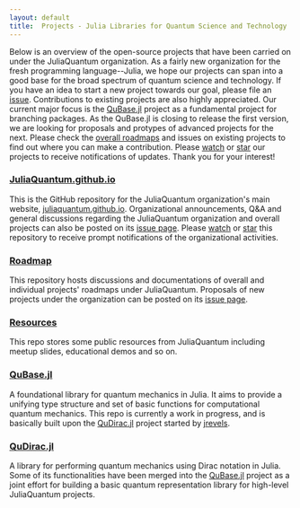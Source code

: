 ```yaml
---
layout: default
title:  Projects - Julia Libraries for Quantum Science and Technology
---
```


Below is an overview of the open-source projects that have been carried on under the JuliaQuantum organization.
As a fairly new organization for the fresh programming language--Julia,
we hope our projects can span into a good base for the broad spectrum of quantum science and technology.
If you have an idea to start a new project towards our goal,
please file an [issue](https://github.com/JuliaQuantum/Roadmap/issues).
Contributions to existing projects are also highly appreciated.
Our current major focus is the [QuBase.jl](https://github.com/JuliaQuantum/QuBase.jl) project as a fundamental project for branching packages. As the QuBase.jl is closing to release the first version, we are looking for proposals and protypes of advanced projects for the next. Please check the [overall roadmaps](https://github.com/JuliaQuantum/Roadmap) and issues on existing projects to find out where you can make a contribution. 
Please [watch](https://help.github.com/articles/watching-repositories/) or [star](https://github.com/blog/1204-notifications-stars) our projects to receive notifications of updates. Thank you for your interest! 

### [JuliaQuantum.github.io](https://github.com/JuliaQuantum/JuliaQuantum.github.io)

This is the GitHub repository for the JuliaQuantum organization's main website,
[juliaquantum.github.io](http://juliaquantum.github.io).
Organizational announcements, Q&A and general discussions regarding the JuliaQuantum organization and overall projects
can also be posted on its [issue page](https://github.com/JuliaQuantum/JuliaQuantum.github.io/issues). 
Please [watch](https://help.github.com/articles/watching-repositories/) or [star](https://github.com/blog/1204-notifications-stars) this repository to receive prompt notifications of the organizational activities.


### [Roadmap](https://github.com/JuliaQuantum/Roadmap)

This repository hosts discussions and documentations of overall and individual projects' roadmaps
under JuliaQuantum.
Proposals of new projects under the organization can be posted on its [issue page](https://github.com/JuliaQuantum/Roadmap/issues).

### [Resources](https://github.com/JuliaQuantum/Resources)

This repo stores some public resources from JuliaQuantum including meetup slides, educational demos and so on. 


### [QuBase.jl](https://github.com/JuliaQuantum/QuBase.jl)

A foundational library for quantum mechanics in Julia.
It aims to provide a unifying type structure and set of basic functions for computational quantum mechanics.
This repo is currently a work in progress,
and is basically built upon the [QuDirac.jl](https://github.com/JuliaQuantum/QuDirac.jl) project
started by [jrevels](https://github.com/jrevels).

### [QuDirac.jl](https://github.com/JuliaQuantum/QuDirac.jl)

A library for performing quantum mechanics using Dirac notation in Julia.
Some of its functionalities have been merged into the [QuBase.jl](https://github.com/JuliaQuantum/QuBase.jl) project
as a joint effort for building a basic quantum representation library for high-level JuliaQuantum projects.
